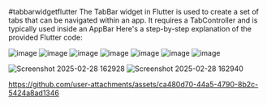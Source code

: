 #tabbarwidgetflutter
The TabBar widget in Flutter is used to create a set of tabs that can be navigated within an app. It requires a TabController and is typically used inside an AppBar
Here's a step-by-step explanation of the provided Flutter code:

![image](https://github.com/user-attachments/assets/08a17029-097b-4444-864d-c43da676ea01)
![image](https://github.com/user-attachments/assets/9ace49a0-de27-463b-bb12-023ea88373c5)
![image](https://github.com/user-attachments/assets/abed414d-5ec2-4c2e-a8b8-05dbdf3581e4)
![image](https://github.com/user-attachments/assets/94a4ef93-ad12-4ad9-93a4-01099ebe666b)
![image](https://github.com/user-attachments/assets/e1612b37-47fb-4a4c-95b8-a306e59901a6)
![image](https://github.com/user-attachments/assets/c571d9b3-d3d3-4a0c-a649-1ff01c430861)
![image](https://github.com/user-attachments/assets/88a38766-0d28-4544-bc12-6f24047041b8)


![Screenshot 2025-02-28 162928](https://github.com/user-attachments/assets/ed1269fc-303f-4149-919d-5ac1cb278f36)
![Screenshot 2025-02-28 162940](https://github.com/user-attachments/assets/3e58069e-61b6-4366-9b2b-ba0ed959cd59)

https://github.com/user-attachments/assets/ca480d70-44a5-4790-8b2c-5424a8ad1346







